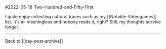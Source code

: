 #2022-05-18-Two-Hundred-and-Fifty-First

I quite enjoy collecting cultural traces such as my [[Notable-Videogames]] list.  It's all meaningless and nobody reads it, right?  Still, my thoughts survive longer.

---
Back to [[day-post-archive]]
